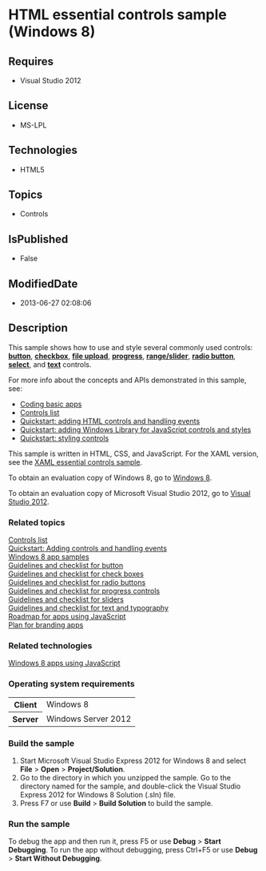 # HTML essential controls sample (Windows 8)
## Requires
* Visual Studio 2012
## License
* MS-LPL
## Technologies
* HTML5
## Topics
* Controls
## IsPublished
* False
## ModifiedDate
* 2013-06-27 02:08:06
## Description

<div id="mainSection">
<p>This sample shows how to use and style several commonly used controls: <a href="http://msdn.microsoft.com/library/windows/apps/hh453017">
<b>button</b></a>, <a href="http://msdn.microsoft.com/library/windows/apps/hh466132">
<b>checkbox</b></a>, <a href="http://msdn.microsoft.com/library/windows/apps/hh466145">
<b>file upload</b></a>, <a href="http://msdn.microsoft.com/library/windows/apps/hh441310">
<b>progress</b></a>, <a href="http://msdn.microsoft.com/library/windows/apps/hh466182">
<b>range/slider</b></a>, <a href="http://msdn.microsoft.com/library/windows/apps/hh466176">
<b>radio button</b></a>, <a href="http://msdn.microsoft.com/library/windows/apps/hh466252">
<b>select</b></a>, and <a href="http://msdn.microsoft.com/library/windows/apps/hh453271">
<b>text</b></a> controls. </p>
<p>For more info about the concepts and APIs demonstrated in this sample, see: </p>
<p></p>
<ul>
<li><a href="http://msdn.microsoft.com/library/windows/apps/hh780660">Coding basic apps</a>
</li><li><a href="http://msdn.microsoft.com/library/windows/apps/hh465453">Controls list</a>
</li><li><a href="http://msdn.microsoft.com/library/windows/apps/hh465402">Quickstart: adding HTML controls and handling events</a>
</li><li><a href="http://msdn.microsoft.com/library/windows/apps/hh465493">Quickstart: adding Windows Library for JavaScript controls and styles</a>
</li><li><a href="http://msdn.microsoft.com/library/windows/apps/hh465498">Quickstart: styling controls</a>
</li></ul>
<p></p>
<p>This sample is written in HTML, CSS, and JavaScript. For the XAML version, see the
<a href="http://go.microsoft.com/fwlink/p/?linkid=242390">XAML essential controls sample</a>.</p>
<p>To obtain an evaluation copy of Windows&nbsp;8, go to <a href="http://go.microsoft.com/fwlink/p/?linkid=241655">
Windows&nbsp;8</a>.</p>
<p>To obtain an evaluation copy of Microsoft Visual Studio&nbsp;2012, go to <a href="http://go.microsoft.com/fwlink/p/?linkid=241656">
Visual Studio&nbsp;2012</a>.</p>
<h3><a id="related_topics"></a>Related topics</h3>
<dl><dt><a href="http://msdn.microsoft.com/library/windows/apps/hh465453">Controls list</a>
</dt><dt><a href="http://msdn.microsoft.com/library/windows/apps/hh465402">Quickstart: Adding controls and handling events</a>
</dt><dt><a href="http://go.microsoft.com/fwlink/p/?LinkID=227694">Windows 8 app samples</a>
</dt><dt><a href="http://msdn.microsoft.com/library/windows/apps/hh465470">Guidelines and checklist for button</a>
</dt><dt><a href="http://msdn.microsoft.com/library/windows/apps/hh700393">Guidelines and checklist for check boxes</a>
</dt><dt><a href="http://msdn.microsoft.com/library/windows/apps/hh700395">Guidelines and checklist for radio buttons</a>
</dt><dt><a href="http://msdn.microsoft.com/library/windows/apps/hh465469">Guidelines and checklist for progress controls</a>
</dt><dt><a href="http://msdn.microsoft.com/library/windows/apps/hh465473">Guidelines and checklist for sliders</a>
</dt><dt><a href="http://msdn.microsoft.com/library/windows/apps/hh700394">Guidelines and checklist for text and typography</a>
</dt><dt><a href="http://msdn.microsoft.com/library/windows/apps/hh465037">Roadmap for apps using JavaScript</a>
</dt><dt><a href="http://msdn.microsoft.com/library/windows/apps/hh465418">Plan for branding apps</a>
</dt></dl>
<h3>Related technologies</h3>
<a href="http://msdn.microsoft.com/library/windows/apps/br211385">Windows 8 apps using JavaScript</a>
<h3>Operating system requirements</h3>
<table>
<tbody>
<tr>
<th>Client</th>
<td><dt>Windows&nbsp;8 </dt></td>
</tr>
<tr>
<th>Server</th>
<td><dt>Windows Server&nbsp;2012 </dt></td>
</tr>
</tbody>
</table>
<h3>Build the sample</h3>
<ol>
<li>Start Microsoft Visual Studio Express&nbsp;2012 for Windows&nbsp;8 and select <b>File</b> &gt;
<b>Open</b> &gt; <b>Project/Solution</b>. </li><li>Go to the directory in which you unzipped the sample. Go to the directory named for the sample, and double-click the Visual Studio Express&nbsp;2012 for Windows&nbsp;8 Solution (.sln) file.
</li><li>Press F7 or use <b>Build</b> &gt; <b>Build Solution</b> to build the sample. </li></ol>
<h3>Run the sample</h3>
<p>To debug the app and then run it, press F5 or use <b>Debug</b> &gt; <b>Start Debugging</b>. To run the app without debugging, press Ctrl&#43;F5 or use
<b>Debug</b> &gt; <b>Start Without Debugging</b>. </p>
</div>
